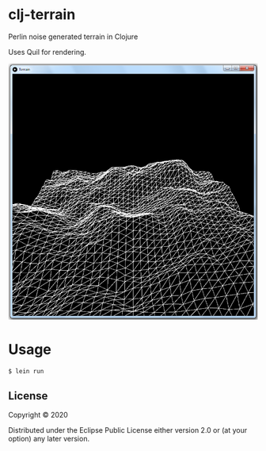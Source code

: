 # clj-terrain
Perlin noise generated terrain in Clojure

Uses Quil for rendering.

![Alt text](./screenshot.png?raw=true "Title")

# Usage


    $ lein run

## License

Copyright © 2020

Distributed under the Eclipse Public License either version 2.0 or (at
your option) any later version.
